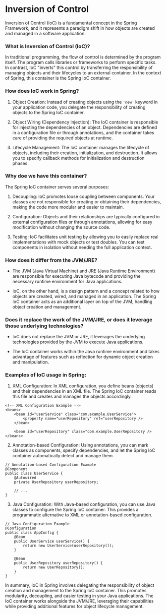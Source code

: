 # Inversion of Control

Inversion of Control (IoC) is a fundamental concept in the Spring Framework, and it represents
a paradigm shift in how objects are created and managed in a software application.

### What is Inversion of Control (IoC)?

In traditional programming, the flow of control is determined by the program itself. The
program calls libraries or frameworks to perform specific tasks. In contrast, IoC "inverts"
this control by transferring the responsibility of managing objects and their lifecycles to
an external container. In the context of Spring, this container is the Spring IoC container.

### How does IoC work in Spring?

1. Object Creation:
Instead of creating objects using the `'new'` keyword in your application code, you delegate
the responsibility of creating objects to the Spring IoC container.

2. Object Wiring (Dependency Injection):
The IoC container is responsible for injecting the dependencies of an object. Dependencies
are defined in a configuration file or through annotations, and the container takes care of
providing the required objects at runtime.

3. Lifecycle Management:
The IoC container manages the lifecycle of objects, including their creation, initialization,
and destruction. It allows you to specify callback methods for initialization and destruction
phases.

### Why doe we have this container?

The Spring IoC container serves several purposes:

1. Decoupling:
IoC promotes loose coupling between components. Your classes are not responsible for creating
or obtaining their dependencies, making the code more modular and easier to maintain.

2. Configuration:
Objects and their relationships are typically configured in external configuration files or
through annotations, allowing for easy modification without changing the source code.

3. Testing:
IoC facilitates unit testing by allowing you to easily replace real implementations with mock
objects or test doubles. You can test components in isolation without needing the full
application context.

### How does it differ from the JVM/JRE?

- The JVM (Java Virtual Machine) and JRE (Java Runtime Environment) are responsible for
executing Java bytecode and providing the necessary runtime environment for Java applications.

- IoC, on the other hand, is a design pattern and a concept related to how objects are
created, wired, and managed in an application. The Spring IoC container acts as an additional
layer on top of the JVM, handling object creation and management.

### Does it replace the work of the JVM/JRE, or does it leverage those underlying technologies?

- IoC does not replace the JVM or JRE, it leverages the underlying technologies provided by
the JVM to execute Java applications.

- The IoC container works within the Java runtime environment and takes advantage of features
such as reflection for dynamic object creation and manipulation.

### Examples of IoC usage in Spring:

1. XML Configuration:
In XML configuration, you define beans (objects) and their dependencies in an XML file. The
Spring IoC container reads this file and creates and manages the objects accordingly.
```
<!-- XML Configuration Example -->
<beans>
    <bean id="userService" class="com.example.UserService">
        <property name="userRepository" ref="userRepository />
    </bean>
    
    <bean id="userRepository" class="com.example.UserRepository />
</beans>
```

2. Annotation-based Configuration:
Using annotations, you can mark classes as components, specify dependencies, and let the
Spring IoC container automatically detect and manage them.
```
// Annotation-based Configuration Example
@Component
public class UserService {
    @Autowired
    private UserRepository userRepository;
    
    // ...
}
```

3. Java Configuration:
With Java-based configuration, you can use Java classes to configure the Spring IoC container.
This provides a programmatic alternative to XML or annotation-based configuration.
```
// Java Configuration Example
@Configuration
public class AppConfig {
    @Bean
    public UserService userService() {
        return new UserService(userRepository());
    }
    
    @Bean
    public UserRepository userRepository() {
        return new UserRepository();
    }
}
```

In summary, IoC in Spring involves delegating the responsibility of object creation and
management to the Spring IoC container. This promotes modularity, decoupling, and easier
testing in your Java applications. The IoC container works alongside the JVM/JRE, leveraging
their capabilities while providing additional features for object lifecycle management.
